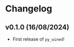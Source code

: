 # Changelog

<!--next-version-placeholder-->

## v0.1.0 (16/08/2024)

- First release of `py_wined`!